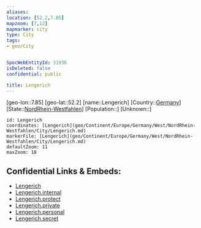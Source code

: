 ```yaml
---
aliases: 
location: [52.2,7.85]
mapzoom: [7,12] 
mapmarker: city 
type: City
tags:
- geo/City


SpocWebEntityId: 31936
isDeleted: false
confidential: public

title: Lengerich
---
```

[geo-lon::7.85]
[geo-lat::52.2]
[name::Lengerich]
[Country::[Germany](geo/Continent/Europe/Germany.md)]
[State::[NordRhein-Westfahlen](NordRhein-Westfahlen)]
[Population::]
[Unknown::]


```leaflet
id: Lengerich
coordinates: [Lengerich](geo/Continent/Europe/Germany/West/NordRhein-Westfahlen/City/Lengerich.md)
markerFile: [Lengerich](geo/Continent/Europe/Germany/West/NordRhein-Westfahlen/City/Lengerich.md)
defaultZoom: 11 
maxZoom: 18
```


## Confidential Links & Embeds: 
- [Lengerich](../../../../../../../../_public/geo/Continent/Europe/Germany/West/NordRhein-Westfahlen/City/Lengerich.md) 
- [Lengerich.internal](../../../../../../../../_internal/geo/Continent/Europe/Germany/West/NordRhein-Westfahlen/City/Lengerich.internal.md) 
- [Lengerich.protect](../../../../../../../../_protect/geo/Continent/Europe/Germany/West/NordRhein-Westfahlen/City/Lengerich.protect.md) 
- [Lengerich.private](../../../../../../../../_private/geo/Continent/Europe/Germany/West/NordRhein-Westfahlen/City/Lengerich.private.md) 
- [Lengerich.personal](../../../../../../../../_personal/geo/Continent/Europe/Germany/West/NordRhein-Westfahlen/City/Lengerich.personal.md) 
- [Lengerich.secret](../../../../../../../../_secret/geo/Continent/Europe/Germany/West/NordRhein-Westfahlen/City/Lengerich.secret.md) 
